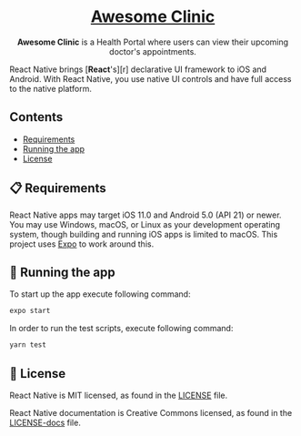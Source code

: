 <h1 align="center">
  <a href="https://reactnative.dev/">
    Awesome Clinic
  </a>
</h1>

<p align="center">
  <strong>Awesome Clinic</strong> is a Health Portal where users can view their upcoming doctor's appointments.
</p>

React Native brings [**React**'s][r] declarative UI framework to iOS and Android. With React Native, you use native UI controls and have full access to the native platform.

## Contents

- [Requirements](#-requirements)
- [Running the app](#-building-your-first-react-native-app)
- [License](#-license)


## 📋 Requirements

React Native apps may target iOS 11.0 and Android 5.0 (API 21) or newer. You may use Windows, macOS, or Linux as your development operating system, though building and running iOS apps is limited to macOS. This project uses [Expo](https://expo.io) to work around this.

## 🎉 Running the app

To start up the app execute following command:

```cmd
expo start
```
In order to run the test scripts, execute following command:

```cmd
yarn test
```

## 📄 License

React Native is MIT licensed, as found in the [LICENSE][l] file.

React Native documentation is Creative Commons licensed, as found in the [LICENSE-docs][ld] file.

[l]: https://github.com/facebook/react-native/blob/HEAD/LICENSE
[ld]: https://github.com/facebook/react-native/blob/HEAD/LICENSE-docs
